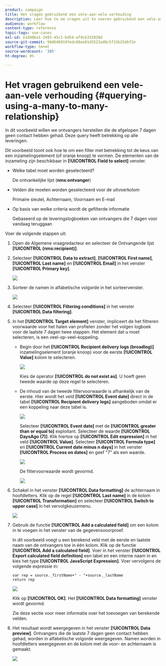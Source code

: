 ```yaml
---
product: campaign
title: Het vragen gebruikend een vele-aan-vele verhouding
description: Leer hoe te om vragen uit te voeren gebruikend een vele-aan-vele verhouding
audience: workflow
content-type: reference
topic-tags: use-cases
exl-id: e1d40ba1-2493-45c1-bd54-af9cb332028d
source-git-commit: 98d646919fedc66ee9145522ad0c5f15b25dbf2e
workflow-type: tm+mt
source-wordcount: '385'
ht-degree: 0%

---
```


# Het vragen gebruikend een vele-aan-vele verhouding {#querying-using-a-many-to-many-relationship}

In dit voorbeeld willen we ontvangers herstellen die de afgelopen 7 dagen geen contact hebben gehad. Deze query heeft betrekking op alle leveringen.

Dit voorbeeld toont ook hoe te om een filter met betrekking tot de keus van een inzamelingselement (of oranje knoop) te vormen. De elementen van de inzameling zijn beschikbaar in **[!UICONTROL Field to select]** venster.

* Welke tabel moet worden geselecteerd?

   De ontvankelijke lijst (**nms:ontvanger**)

* Velden die moeten worden geselecteerd voor de uitvoerkolom

   Primaire sleutel, Achternaam, Voornaam en E-mail

* Op basis van welke criteria wordt de gefilterde informatie

   Gebaseerd op de leveringslogboeken van ontvangers die 7 dagen voor vandaag teruggaan

Voer de volgende stappen uit:

1. Open de Algemene vraagredacteur en selecteer de Ontvangende lijst **[!UICONTROL (nms:recipient)]**.
1. Selecteer **[!UICONTROL Data to extract]**, **[!UICONTROL First name]**, **[!UICONTROL Last name]** en **[!UICONTROL Email]** in het venster **[!UICONTROL Primary key]**.

   ![](assets/query_editor_nveau_33.png)

1. Sorteer de namen in alfabetische volgorde in het sorteervenster.

   ![](assets/query_editor_nveau_34.png)

1. Selecteer **[!UICONTROL Filtering conditions]** in het venster **[!UICONTROL Data filtering]**.
1. In het **[!UICONTROL Target element]** venster, impliceert de het filtreren voorwaarde voor het halen van profielen zonder het volgen logboek voor de laatste 7 dagen twee stappen. Het element dat u moet selecteren, is een veel-op-veel-koppeling.

   * Begin door het **[!UICONTROL Recipient delivery logs (broadlog)]** inzamelingselement (oranje knoop) voor de eerste **[!UICONTROL Value]** kolom te selecteren.

      ![](assets/query_editor_nveau_67.png)

      Kies de operator **[!UICONTROL do not exist as]**. U hoeft geen tweede waarde op deze regel te selecteren.

   * De inhoud van de tweede filtervoorwaarde is afhankelijk van de eerste. Hier wordt het veld **[!UICONTROL Event date]** direct in de tabel **[!UICONTROL Recipient delivery logs]** aangeboden omdat er een koppeling naar deze tabel is.

      ![](assets/query_editor_nveau_36.png)

      Selecteer **[!UICONTROL Event date]** met de **[!UICONTROL greater than or equal to]** exploitant. Selecteer de waarde **[!UICONTROL DaysAgo (7)]**. Klik hiertoe op **[!UICONTROL Edit expression]** in het veld **[!UICONTROL Value]**. Selecteer **[!UICONTROL Formula type]** en **[!UICONTROL Current date minus n days]** in het venster **[!UICONTROL Process on dates]** en geef &quot;7&quot; als een waarde.

      ![](assets/query_editor_nveau_37.png)

      De filtervoorwaarde wordt gevormd.

      ![](assets/query_editor_nveau_38.png)

1. Schakel in het venster **[!UICONTROL Data formatting]** de achternaam in hoofdletters. Klik op de regel **[!UICONTROL Last name]** in de kolom **[!UICONTROL Transformation]** en selecteer **[!UICONTROL Switch to upper case]** in het vervolgkeuzemenu.

   ![](assets/query_editor_nveau_39.png)

1. Gebruik de functie **[!UICONTROL Add a calculated field]** om een kolom in te voegen in het venster van de gegevensvoorproef.

   In dit voorbeeld voegt u een berekend veld met de eerste en laatste naam van de ontvangers toe in één kolom. Klik op de functie **[!UICONTROL Add a calculated field]**. Voer in het venster **[!UICONTROL Export calculated field definition]** een label en een interne naam in en kies het type **[!UICONTROL JavaScript Expression]**. Voer vervolgens de volgende expressie in:

   ```
   var rep = source._firstName+" - "+source._lastName
   return rep
   ```

   ![](assets/query_editor_nveau_40.png)

   Klik op **[!UICONTROL OK]**. Het **[!UICONTROL Data formatting]** venster wordt gevormd.

   Zie deze sectie voor meer informatie over het toevoegen van berekende velden.

1. Het resultaat wordt weergegeven in het venster **[!UICONTROL Data preview]**. Ontvangers die de laatste 7 dagen geen contact hebben gehad, worden in alfabetische volgorde weergegeven. Namen worden in hoofdletters weergegeven en de kolom met de voor- en achternaam is gemaakt.

   ![](assets/query_editor_nveau_41.png)
